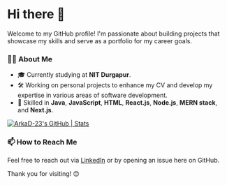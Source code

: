 # Hi there 👋

Welcome to my GitHub profile! I'm passionate about building projects that showcase my skills and serve as a portfolio for my career goals.

### 👨‍💻 About Me
- 🎓 Currently studying at **NIT Durgapur**.
- 🛠 Working on personal projects to enhance my CV and develop my expertise in various areas of software development.
- 🚀 Skilled in **Java**, **JavaScript**, **HTML**, **React.js**, **Node.js**, **MERN stack**, and **Next.js**.

[![ArkaD-23's GitHub | Stats](https://stats.quira.sh/ArkaD-23/github?theme=dark)](https://quira.sh?utm_source=widgets&utm_campaign=ArkaD-23)

### 📫 How to Reach Me
Feel free to reach out via [LinkedIn](https://linkedin.com/in/yourusername) or by opening an issue here on GitHub.

Thank you for visiting! 😊
